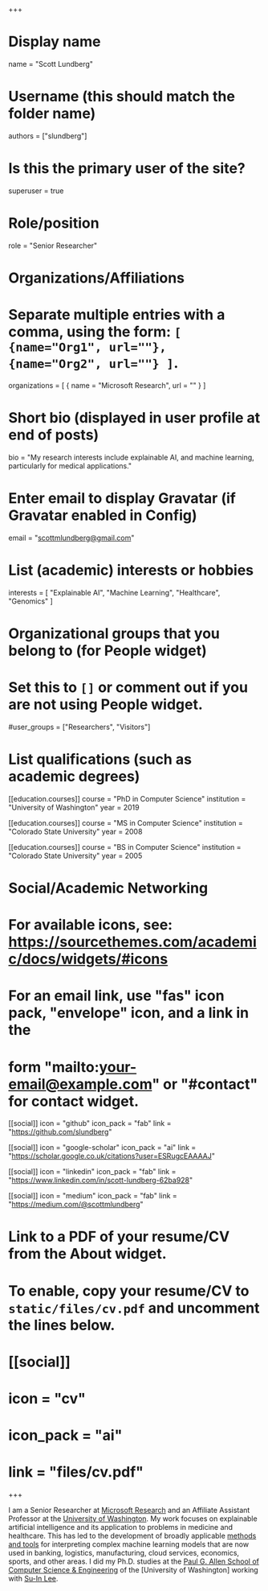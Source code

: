 +++
# Display name
name = "Scott Lundberg"

# Username (this should match the folder name)
authors = ["slundberg"]

# Is this the primary user of the site?
superuser = true

# Role/position
role = "Senior Researcher"

# Organizations/Affiliations
#   Separate multiple entries with a comma, using the form: `[ {name="Org1", url=""}, {name="Org2", url=""} ]`.
organizations = [ { name = "Microsoft Research", url = "" } ]

# Short bio (displayed in user profile at end of posts)
bio = "My research interests include explainable AI, and machine learning, particularly for medical applications."

# Enter email to display Gravatar (if Gravatar enabled in Config)
email = "scottmlundberg@gmail.com"

# List (academic) interests or hobbies
interests = [
  "Explainable AI",
  "Machine Learning",
  "Healthcare",
  "Genomics"
]

# Organizational groups that you belong to (for People widget)
#   Set this to `[]` or comment out if you are not using People widget.
#user_groups = ["Researchers", "Visitors"]

# List qualifications (such as academic degrees)
[[education.courses]]
  course = "PhD in Computer Science"
  institution = "University of Washington"
  year = 2019

[[education.courses]]
  course = "MS in Computer Science"
  institution = "Colorado State University"
  year = 2008

[[education.courses]]
  course = "BS in Computer Science"
  institution = "Colorado State University"
  year = 2005

# Social/Academic Networking
# For available icons, see: https://sourcethemes.com/academic/docs/widgets/#icons
#   For an email link, use "fas" icon pack, "envelope" icon, and a link in the
#   form "mailto:your-email@example.com" or "#contact" for contact widget.

[[social]]
  icon = "github"
  icon_pack = "fab"
  link = "https://github.com/slundberg"

[[social]]
  icon = "google-scholar"
  icon_pack = "ai"
  link = "https://scholar.google.co.uk/citations?user=ESRugcEAAAAJ"

[[social]]
  icon = "linkedin"
  icon_pack = "fab"
  link = "https://www.linkedin.com/in/scott-lundberg-62ba928"

[[social]]
  icon = "medium"
  icon_pack = "fab"
  link = "https://medium.com/@scottmlundberg"


# Link to a PDF of your resume/CV from the About widget.
# To enable, copy your resume/CV to `static/files/cv.pdf` and uncomment the lines below.
# [[social]]
#   icon = "cv"
#   icon_pack = "ai"
#   link = "files/cv.pdf"

+++

I am a Senior Researcher at [Microsoft Research](https://www.microsoft.com/research) and an Affiliate Assistant Professor at the [University of Washington](https://www.washington.edu). My work focuses on explainable artificial intelligence and its application to problems in medicine and healthcare. This has led to the development of broadly applicable [methods and tools](https://github.com/slundberg/shap) for interpreting complex machine learning models that are now used in banking, logistics, manufacturing, cloud services, economics, sports, and other areas. I did my Ph.D. studies at the [Paul G. Allen School of Computer Science & Engineering](https://cs.washington.edu) of the [University of Washington] working with [Su-In Lee](https://suinlee.cs.washington.edu).
